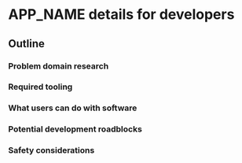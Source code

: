 # APP_NAME details for developers

## Outline
### Problem domain research

### Required tooling

### What users can do with software

### Potential development roadblocks

### Safety considerations